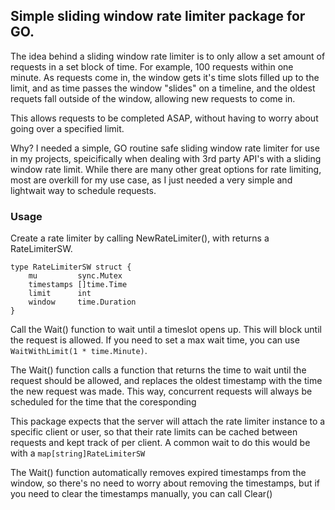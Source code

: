 ## Simple sliding window rate limiter package for GO.

The idea behind a sliding window rate limiter is to only allow a set amount of requests in a set block of time. For example, 100 requests within one minute. 
As requests come in, the window gets it's time slots filled up to the limit, and as time passes the window "slides" on a timeline, and the oldest requets fall outside of the window, allowing new requests to come in.

This allows requests to be completed ASAP, without having to worry about going over a specified limit.

Why? I needed a simple, GO routine safe sliding window rate limiter for use in my projects, speicifically when dealing with 3rd party API's with a sliding window rate limit. While there are many other great options for rate limiting, most are overkill for my use case, as I just needed a very simple and lightwait way to schedule requests.

### Usage

Create a rate limiter by calling NewRateLimiter(), with returns a RateLimiterSW.

```
type RateLimiterSW struct {
	mu         sync.Mutex
	timestamps []time.Time
	limit      int
	window     time.Duration
}
```

Call the Wait() function to wait until a timeslot opens up. This will block until the request is allowed. If you need to set a max wait time, you can use `WaitWithLimit(1 * time.Minute)`.

The Wait() function calls a function that returns the time to wait until the request should be allowed, and replaces the oldest timestamp with the time the new request was made. This way, concurrent requests will always be scheduled for the time that the coresponding 

This package expects that the server will attach the rate limiter instance to a specific client or user, so that their rate limits can be cached between requests and kept track of per client. A common wait to do this would be with a `map[string]RateLimiterSW`

The Wait() function automatically removes expired timestamps from the window, so there's no need to worry about removing the timestamps, but if you need to clear the timestamps manually, you can call Clear()
